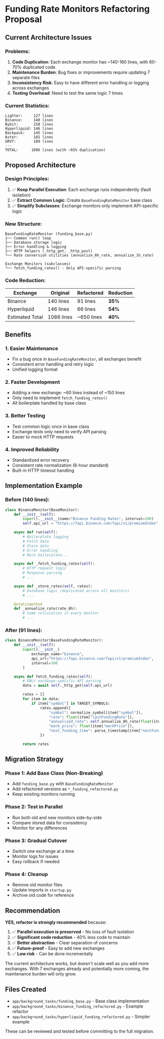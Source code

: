 # Funding Rate Monitors Refactoring Proposal

## Current Architecture Issues

### Problems:
1. **Code Duplication**: Each exchange monitor has ~140-180 lines, with 60-70% duplicated code
2. **Maintenance Burden**: Bug fixes or improvements require updating 7 separate files
3. **Inconsistency Risk**: Easy to have different error handling or logging across exchanges
4. **Testing Overhead**: Need to test the same logic 7 times

### Current Statistics:
```
Lighter:     127 lines
Binance:     140 lines
Bybit:       158 lines
Hyperliquid: 146 lines
Backpack:    145 lines
Aster:       181 lines
GRVT:        189 lines
---
TOTAL:      1086 lines (with ~65% duplication)
```

## Proposed Architecture

### Design Principles:
1. ✅ **Keep Parallel Execution**: Each exchange runs independently (fault isolation)
2. ✅ **Extract Common Logic**: Create `BaseFundingRateMonitor` base class
3. ✅ **Simplify Subclasses**: Exchange monitors only implement API-specific logic

### New Structure:

```
BaseFundingRateMonitor (funding_base.py)
├── Common run() loop
├── Database storage logic
├── Error handling & logging
├── HTTP helpers (_http_get, _http_post)
└── Rate conversion utilities (annualize_8h_rate, annualize_1h_rate)

Exchange Monitors (subclasses)
└── fetch_funding_rates() - Only API-specific parsing
```

### Code Reduction:

| Exchange | Original | Refactored | Reduction |
|----------|----------|------------|-----------|
| Binance | 140 lines | 91 lines | **35%** |
| Hyperliquid | 146 lines | 66 lines | **54%** |
| Estimated Total | 1086 lines | ~650 lines | **40%** |

## Benefits

### 1. Easier Maintenance
- Fix a bug once in `BaseFundingRateMonitor`, all exchanges benefit
- Consistent error handling and retry logic
- Unified logging format

### 2. Faster Development
- Adding a new exchange: ~60 lines instead of ~150 lines
- Only need to implement `fetch_funding_rates()`
- All boilerplate handled by base class

### 3. Better Testing
- Test common logic once in base class
- Exchange tests only need to verify API parsing
- Easier to mock HTTP requests

### 4. Improved Reliability
- Standardized error recovery
- Consistent rate normalization (8-hour standard)
- Built-in HTTP timeout handling

## Implementation Example

### Before (140 lines):
```python
class BinanceMonitor(BaseMonitor):
    def __init__(self):
        super().__init__(name="Binance Funding Rates", interval=300)
        self.api_url = "https://fapi.binance.com/fapi/v1/premiumIndex"

    async def run(self):
        # Boilerplate logging
        # Fetch data
        # Store data
        # Error handling
        # More boilerplate...

    async def _fetch_funding_rates(self):
        # HTTP request logic
        # Response parsing
        # ...

    async def _store_rates(self, rates):
        # Database logic (duplicated across all monitors)
        # ...

    @staticmethod
    def _annualize_rate(rate_8h):
        # Same calculation in every monitor
        # ...
```

### After (91 lines):
```python
class BinanceMonitor(BaseFundingRateMonitor):
    def __init__(self):
        super().__init__(
            exchange_name="binance",
            api_url="https://fapi.binance.com/fapi/v1/premiumIndex",
            interval=300
        )

    async def fetch_funding_rates(self):
        # ONLY exchange-specific API parsing
        data = await self._http_get(self.api_url)

        rates = []
        for item in data:
            if item["symbol"] in TARGET_SYMBOLS:
                rates.append({
                    "symbol": normalize_symbol(item["symbol"]),
                    "rate": float(item["lastFundingRate"]),
                    "annualized_rate": self.annualize_8h_rate(float(item["lastFundingRate"])),
                    "mark_price": float(item["markPrice"]),
                    "next_funding_time": parse_timestamp(item["nextFundingTime"])
                })

        return rates
```

## Migration Strategy

### Phase 1: Add Base Class (Non-Breaking)
- Add `funding_base.py` with `BaseFundingRateMonitor`
- Add refactored versions as `*_funding_refactored.py`
- Keep existing monitors running

### Phase 2: Test in Parallel
- Run both old and new monitors side-by-side
- Compare stored data for consistency
- Monitor for any differences

### Phase 3: Gradual Cutover
- Switch one exchange at a time
- Monitor logs for issues
- Easy rollback if needed

### Phase 4: Cleanup
- Remove old monitor files
- Update imports in `startup.py`
- Archive old code for reference

## Recommendation

**YES, refactor is strongly recommended** because:

1. ✅ **Parallel execution is preserved** - No loss of fault isolation
2. ✅ **Significant code reduction** - 40% less code to maintain
3. ✅ **Better abstraction** - Clear separation of concerns
4. ✅ **Future-proof** - Easy to add new exchanges
5. ✅ **Low risk** - Can be done incrementally

The current architecture works, but doesn't scale well as you add more exchanges. With 7 exchanges already and potentially more coming, the maintenance burden will only grow.

## Files Created

- `app/background_tasks/funding_base.py` - Base class implementation
- `app/background_tasks/binance_funding_refactored.py` - Example refactor
- `app/background_tasks/hyperliquid_funding_refactored.py` - Simpler example

These can be reviewed and tested before committing to the full migration.
